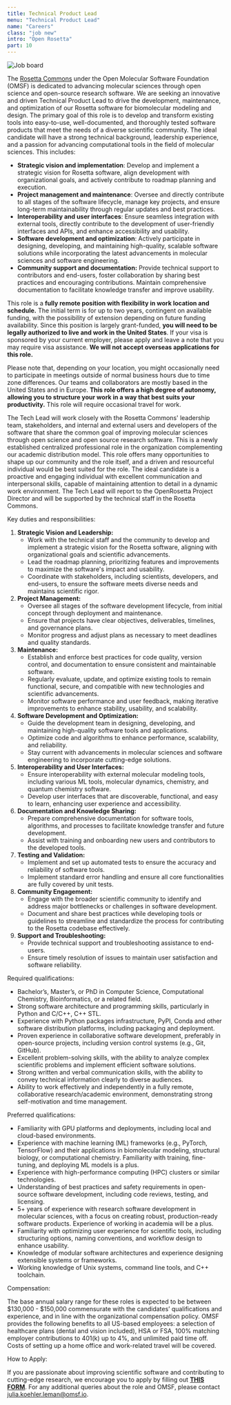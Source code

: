 ```yaml
---
title: Technical Product Lead
menu: "Technical Product Lead"
name: "Careers"
class: "job new"
intro: "Open Rosetta"
part: 10
---
```


![Job board](/images/job.svg)

The [Rosetta Commons](https://www.rosettacommons.org/) under the Open Molecular Software Foundation (OMSF) is dedicated to advancing molecular sciences through open science and open-source research software. We are seeking an innovative and driven Technical Product Lead to drive the development, maintenance, and optimization of our Rosetta software for biomolecular modeling and design. The primary goal of this role is to develop and transform existing tools into easy-to-use, well-documented, and thoroughly tested software products that meet the needs of a diverse scientific community. The ideal candidate will have a strong technical background, leadership experience, and a passion for advancing computational tools in the field of molecular sciences. This includes:

* **Strategic vision and implementation**: Develop and implement a strategic vision for Rosetta software, align development with organizational goals, and actively contribute to roadmap planning and execution.  
* **Project management and maintenance**: Oversee and directly contribute to all stages of the software lifecycle, manage key projects, and ensure long-term maintainability through regular updates and best practices.  
* **Interoperability and user interfaces**: Ensure seamless integration with external tools, directly contribute to the development of user-friendly interfaces and APIs, and enhance accessibility and usability.  
* **Software development and optimization**: Actively participate in designing, developing, and maintaining high-quality, scalable software solutions while incorporating the latest advancements in molecular sciences and software engineering.  
* **Community support and documentation:** Provide technical support to contributors and end-users, foster collaboration by sharing best practices and encouraging contributions. Maintain comprehensive documentation to facilitate knowledge transfer and improve usability.

This role is a **fully remote position with flexibility in work location and schedule.** The initial term is for up to two years, contingent on available funding, with the possibility of extension depending on future funding availability. Since this position is largely grant-funded, **you will need to be legally authorized to live and work in the United States**. If your visa is sponsored by your current employer, please apply and leave a note that you may require visa assistance. **We will not accept overseas applications for this role.**

Please note that, depending on your location, you might occasionally need to participate in meetings outside of normal business hours due to time zone differences. Our teams and collaborators are mostly based in the United States and in Europe. **This role offers a high degree of autonomy, allowing you to structure your work in a way that best suits your productivity.** This role will require occasional travel for work.

The Tech Lead will work closely with the Rosetta Commons' leadership team, stakeholders, and internal and external users and developers of the software that share the common goal of improving molecular sciences through open science and open source research software. This is a newly established centralized professional role in the organization complementing our academic distribution model. This role offers many opportunities to shape up our community and the role itself, and a driven and resourceful individual would be best suited for the role. The ideal candidate is a proactive and engaging individual with excellent communication and interpersonal skills, capable of maintaining attention to detail in a dynamic work environment. The Tech Lead will report to the OpenRosetta Project Director and will be supported by the technical staff in the Rosetta Commons. 

Key duties and responsibilities:

1. **Strategic Vision and Leadership:**  
   * Work with the technical staff and the community to develop and implement a strategic vision for the Rosetta software, aligning with organizational goals and scientific advancements.  
   * Lead the roadmap planning, prioritizing features and improvements to maximize the software's impact and usability.  
   * Coordinate with stakeholders, including scientists, developers, and end-users, to ensure the software meets diverse needs and maintains scientific rigor.  
2. **Project Management:**  
   * Oversee all stages of the software development lifecycle, from initial concept through deployment and maintenance.  
   * Ensure that projects have clear objectives, deliverables, timelines, and governance plans.  
   * Monitor progress and adjust plans as necessary to meet deadlines and quality standards.  
3. **Maintenance:**   
   * Establish and enforce best practices for code quality, version control, and documentation to ensure consistent and maintainable software.  
   * Regularly evaluate, update, and optimize existing tools to remain functional, secure, and compatible with new technologies and scientific advancements.  
   * Monitor software performance and user feedback, making iterative improvements to enhance stability, usability, and scalability.  
4. **Software Development and Optimization:**  
   * Guide the development team in designing, developing, and maintaining high-quality software tools and applications.  
   * Optimize code and algorithms to enhance performance, scalability, and reliability.  
   * Stay current with advancements in molecular sciences and software engineering to incorporate cutting-edge solutions.  
5. **Interoperability and User Interfaces:**  
   * Ensure interoperability with external molecular modeling tools, including various ML tools, molecular dynamics, chemistry, and quantum chemistry software.  
   * Develop user interfaces that are discoverable, functional, and easy to learn, enhancing user experience and accessibility.  
6. **Documentation and Knowledge Sharing:**  
   * Prepare comprehensive documentation for software tools, algorithms, and processes to facilitate knowledge transfer and future development.  
   * Assist with training and onboarding new users and contributors to the developed tools.  
7. **Testing and Validation:**  
   * Implement and set up automated tests to ensure the accuracy and reliability of software tools.  
   * Implement standard error handling and ensure all core functionalities are fully covered by unit tests.  
8. **Community Engagement:**  
   * Engage with the broader scientific community to identify and address major bottlenecks or challenges in software development.  
   * Document and share best practices while developing tools or guidelines to streamline and standardize the process for contributing to the Rosetta codebase effectively.  
9. **Support and Troubleshooting:**  
   * Provide technical support and troubleshooting assistance to end-users.  
   * Ensure timely resolution of issues to maintain user satisfaction and software reliability.

Required qualifications:

* Bachelor’s, Master’s, or PhD in Computer Science, Computational Chemistry, Bioinformatics, or a related field.  
* Strong software architecture and programming skills, particularly in Python and C/C++, C++ STL.  
* Experience with Python packages infrastructure, PyPI, Conda and other software distribution platforms, including packaging and deployment.  
* Proven experience in collaborative software development, preferably in open-source projects, including version control systems (e.g., Git, GitHub).  
* Excellent problem-solving skills, with the ability to analyze complex scientific problems and implement efficient software solutions.  
* Strong written and verbal communication skills, with the ability to convey technical information clearly to diverse audiences.  
* Ability to work effectively and independently in a fully remote, collaborative research/academic environment, demonstrating strong self-motivation and time management.

Preferred qualifications:

* Familiarity with GPU platforms and deployments, including local and cloud-based environments.   
* Experience with machine learning (ML) frameworks (e.g., PyTorch, TensorFlow) and their applications in biomolecular modeling, structural biology, or computational chemistry. Familiarity with training, fine-tuning, and deploying ML models is a plus.  
* Experience with high-performance computing (HPC) clusters or similar technologies.   
* Understanding of best practices and safety requirements in open-source software development, including code reviews, testing, and licensing.  
* 5+ years of experience with research software development in molecular sciences, with a focus on creating robust, production-ready software products. Experience of working in academia will be a plus.  
* Familiarity with optimizing user experience for scientific tools, including structuring options, naming conventions, and workflow design to enhance usability.  
* Knowledge of modular software architectures and experience designing extensible systems or frameworks.  
* Working knowledge of Unix systems, command line tools, and C++ toolchain.

Compensation:

The base annual salary range for these roles is expected to be between $130,000 \- $150,000 commensurate with the candidates’ qualifications and experience, and in line with the organizational compensation policy. OMSF provides the following benefits to all US-based employees: a selection of healthcare plans (dental and vision included), HSA or FSA, 100% matching employer contributions to 401(k) up to 4%, and unlimited paid time off. Costs of setting up a home office and work-related travel will be covered.

How to Apply:

If you are passionate about improving scientific software and contributing to cutting-edge research, we encourage you to apply by filling out [**THIS FORM**](https://forms.gle/oPBEtHCfLzq4yW5x9). For any additional queries about the role and OMSF, please contact julia.koehler.leman@omsf.io.
